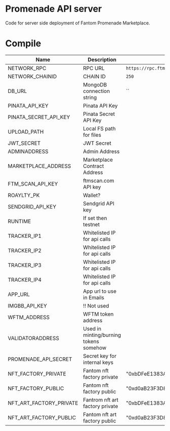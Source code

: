 # Promenade API server

Code for server side deployment of Fantom Promenade Marketplace.

# Compile

| Name                  | Description               | Example                                      |
| --------------------- | ------------------------- | -------------------------------------------- |
| NETWORK_RPC           | RPC URL                   | `https://rpc.ftm.tools`                      |
| NETWORK_CHAINID       | CHAIN ID                  | `250`                                        |
| DB_URL                | MongoDB connection string | ``                                           |
| PINATA_API_KEY        | Pinata API Key            |                                              |
| PINATA_SECRET_API_KEY | Pinata Secret API Key     |                                              |
| UPLOAD_PATH           | Local FS path for files  
| JWT_SECRET            | JWT Secret
| ADMINADDRESS          | Admin Address
| MARKETPLACE_ADDRESS   | Marketplace Contract Address
| FTM_SCAN_API_KEY      | ftmscan.com API key
| ROAYLTY_PK            | Wallet?
| SENDGRID_API_KEY      | Sendgrid API key
| RUNTIME               | If set then testnet
| TRACKER_IP1           | Whitelisted IP for api calls 
| TRACKER_IP2           | Whitelisted IP for api calls 
| TRACKER_IP3           | Whitelisted IP for api calls 
| TRACKER_IP4           | Whitelisted IP for api calls 
| APP_URL               | App url to use in Emails
| IMGBB_API_KEY         | !! Not used
| WFTM_ADDRESS          | WFTM token address
| VALIDATORADDRESS      | Used in minting/burning tokens somehow
| PROMENADE_API_SECRET  | Secret key for internal keys
| NFT_FACTORY_PRIVATE   | Fantom nft factory private | "0xbDFeE1383AB4D18818201E1b8Ad495402C6fb1ae" |
| NFT_FACTORY_PUBLIC    | Fantom nft factory public | "0xd0aB23F3D8012d86877c481262ed696E5dA35d76" |
| NFT_ART_FACTORY_PRIVATE| Fantrom nft art factory private| "0xbDFeE1383AB4D18818201E1b8Ad495402C6fb1ae" |
| NFT_ART_FACTORY_PUBLIC | Fantom nft art factory public | "0xd0aB23F3D8012d86877c481262ed696E5dA35d76" |
